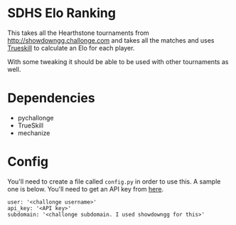 SDHS Elo Ranking
================

This takes all the Hearthstone tournaments from http://showdowngg.challonge.com and takes all the matches and uses [Trueskill](http://trueskill.org/) to calculate an Elo for each player.

With some tweaking it should be able to be used with other tournaments as well.

# Dependencies
- pychallonge
- TrueSkill
- mechanize

# Config

You'll need to create a file called `config.py` in order to use this. A sample one is below. You'll need to get an API key from [here](http://api.challonge.com/v1).

    user: '<challonge username>'
    api_key: '<API key>'
    subdomain: '<challonge subdomain. I used showdowngg for this>'
